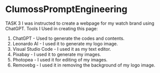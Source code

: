 # ClumossPromptEngineering
TASK 3
I was instructed to create a webpage for my watch brand using ChatGPT. 
Tools I Used in creating this page:
1. ChatGPT - Used to generate the codes and contents.
2. Leonardo AI - I used it to generate my logo image.
3. Visual Studio Code - I used it as my text editor.
4. Pixabay - I used it to generate my images.
5. Photopea - I used it for editing of my images.
6. Removebg - I used it in removing the background of my logo image.
